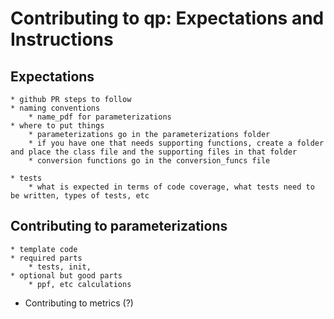 # Contributing to qp: Expectations and Instructions



## Expectations 
    * github PR steps to follow
    * naming conventions
        * name_pdf for parameterizations
    * where to put things 
        * parameterizations go in the parameterizations folder
        * if you have one that needs supporting functions, create a folder and place the class file and the supporting files in that folder
        * conversion functions go in the conversion_funcs file 

    * tests 
        * what is expected in terms of code coverage, what tests need to be written, types of tests, etc 


## Contributing to parameterizations
    * template code 
    * required parts
        * tests, init, 
    * optional but good parts 
        * ppf, etc calculations


* Contributing to metrics (?)